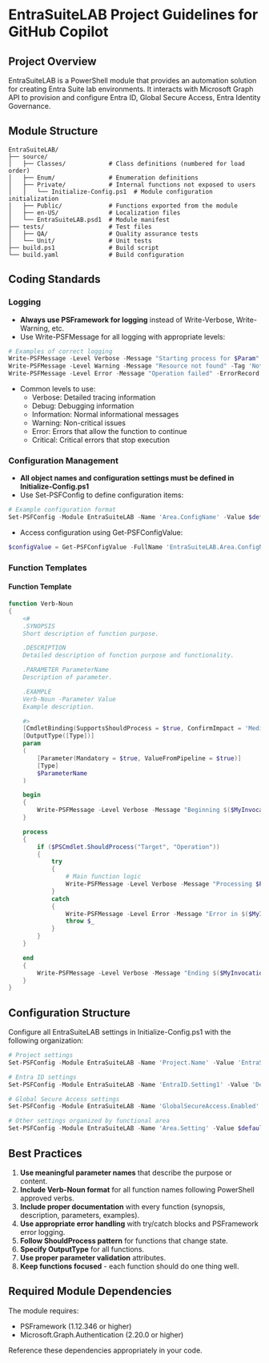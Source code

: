# EntraSuiteLAB Project Guidelines for GitHub Copilot

## Project Overview
EntraSuiteLAB is a PowerShell module that provides an automation solution for creating Entra Suite lab environments. It interacts with Microsoft Graph API to provision and configure Entra ID, Global Secure Access, Entra Identity Governance.

## Module Structure
```
EntraSuiteLAB/
├── source/
│   ├── Classes/            # Class definitions (numbered for load order)
│   ├── Enum/               # Enumeration definitions
│   ├── Private/            # Internal functions not exposed to users
│   │   └── Initialize-Config.ps1  # Module configuration initialization
│   ├── Public/             # Functions exported from the module
│   ├── en-US/              # Localization files
│   └── EntraSuiteLAB.psd1  # Module manifest
├── tests/                  # Test files
│   ├── QA/                 # Quality assurance tests
│   └── Unit/               # Unit tests
├── build.ps1               # Build script
└── build.yaml              # Build configuration
```

## Coding Standards

### Logging
- **Always use PSFramework for logging** instead of Write-Verbose, Write-Warning, etc.
- Use Write-PSFMessage for all logging with appropriate levels:

```powershell
# Examples of correct logging
Write-PSFMessage -Level Verbose -Message "Starting process for $Param"
Write-PSFMessage -Level Warning -Message "Resource not found" -Tag 'NotFound'
Write-PSFMessage -Level Error -Message "Operation failed" -ErrorRecord $_
```

- Common levels to use:
  - Verbose: Detailed tracing information
  - Debug: Debugging information
  - Information: Normal informational messages
  - Warning: Non-critical issues
  - Error: Errors that allow the function to continue
  - Critical: Critical errors that stop execution

### Configuration Management
- **All object names and configuration settings must be defined in Initialize-Config.ps1**
- Use Set-PSFConfig to define configuration items:

```powershell
# Example configuration format
Set-PSFConfig -Module EntraSuiteLAB -Name 'Area.ConfigName' -Value $defaultValue -Initialize -Validation $validationType -Description 'Description of this setting' -AllowDelete
```

- Access configuration using Get-PSFConfigValue:

```powershell
$configValue = Get-PSFConfigValue -FullName 'EntraSuiteLAB.Area.ConfigName'
```

### Function Templates

#### Function Template
```powershell
function Verb-Noun
{
    <#
    .SYNOPSIS
    Short description of function purpose.

    .DESCRIPTION
    Detailed description of function purpose and functionality.

    .PARAMETER ParameterName
    Description of parameter.

    .EXAMPLE
    Verb-Noun -Parameter Value
    Example description.

    #>
    [CmdletBinding(SupportsShouldProcess = $true, ConfirmImpact = 'Medium')]
    [OutputType([Type])]
    param
    (
        [Parameter(Mandatory = $true, ValueFromPipeline = $true)]
        [Type]
        $ParameterName
    )

    begin
    {
        Write-PSFMessage -Level Verbose -Message "Beginning $($MyInvocation.MyCommand)"
    }

    process
    {
        if ($PSCmdlet.ShouldProcess("Target", "Operation"))
        {
            try
            {
                # Main function logic
                Write-PSFMessage -Level Verbose -Message "Processing $ParameterName"
            }
            catch
            {
                Write-PSFMessage -Level Error -Message "Error in $($MyInvocation.MyCommand)" -ErrorRecord $_
                throw $_
            }
        }
    }

    end
    {
        Write-PSFMessage -Level Verbose -Message "Ending $($MyInvocation.MyCommand)"
    }
}
```

## Configuration Structure

Configure all EntraSuiteLAB settings in Initialize-Config.ps1 with the following organization:

```powershell
# Project settings
Set-PSFConfig -Module EntraSuiteLAB -Name 'Project.Name' -Value 'EntraSuiteLAB' -Initialize -Validation string -Description 'The project name' -AllowDelete

# Entra ID settings
Set-PSFConfig -Module EntraSuiteLAB -Name 'EntraID.Setting1' -Value 'Default1' -Initialize -Validation string -Description 'Description' -AllowDelete

# Global Secure Access settings
Set-PSFConfig -Module EntraSuiteLAB -Name 'GlobalSecureAccess.Enabled' -Value $true -Initialize -Validation boolean -Description 'Enable Global Secure Access provisioning' -AllowDelete

# Other settings organized by functional area
Set-PSFConfig -Module EntraSuiteLAB -Name 'Area.Setting' -Value $default -Initialize -Validation $type -Description 'Description' -AllowDelete
```

## Best Practices

1. **Use meaningful parameter names** that describe the purpose or content.
2. **Include Verb-Noun format** for all function names following PowerShell approved verbs.
3. **Include proper documentation** with every function (synopsis, description, parameters, examples).
4. **Use appropriate error handling** with try/catch blocks and PSFramework error logging.
5. **Follow ShouldProcess pattern** for functions that change state.
6. **Specify OutputType** for all functions.
7. **Use proper parameter validation** attributes.
8. **Keep functions focused** - each function should do one thing well.

## Required Module Dependencies

The module requires:
- PSFramework (1.12.346 or higher)
- Microsoft.Graph.Authentication (2.20.0 or higher)

Reference these dependencies appropriately in your code.
